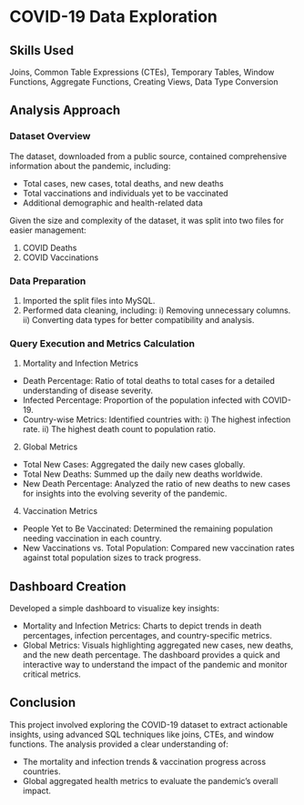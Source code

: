 # COVID-19 Data Exploration
## Skills Used
Joins, Common Table Expressions (CTEs), Temporary Tables, Window Functions, Aggregate Functions, Creating Views, Data Type Conversion

## Analysis Approach

### Dataset Overview

The dataset, downloaded from a public source, contained comprehensive information about the pandemic, including:
- Total cases, new cases, total deaths, and new deaths
- Total vaccinations and individuals yet to be vaccinated
- Additional demographic and health-related data

Given the size and complexity of the dataset, it was split into two files for easier management:
1. COVID Deaths
2. COVID Vaccinations

### Data Preparation

1. Imported the split files into MySQL.
2. Performed data cleaning, including: i) Removing unnecessary columns. ii) Converting data types for better compatibility and analysis.

### Query Execution and Metrics Calculation

1. Mortality and Infection Metrics
- Death Percentage: Ratio of total deaths to total cases for a detailed understanding of disease severity.
- Infected Percentage: Proportion of the population infected with COVID-19.
- Country-wise Metrics: Identified countries with:
i) The highest infection rate.
ii) The highest death count to population ratio.

2. Global Metrics
- Total New Cases: Aggregated the daily new cases globally.
- Total New Deaths: Summed up the daily new deaths worldwide.
- New Death Percentage: Analyzed the ratio of new deaths to new cases for insights into the evolving severity of the pandemic.

4. Vaccination Metrics
- People Yet to Be Vaccinated: Determined the remaining population needing vaccination in each country.
- New Vaccinations vs. Total Population: Compared new vaccination rates against total population sizes to track progress.

## Dashboard Creation

Developed a simple dashboard to visualize key insights:
- Mortality and Infection Metrics: Charts to depict trends in death percentages, infection percentages, and country-specific metrics.
- Global Metrics: Visuals highlighting aggregated new cases, new deaths, and the new death percentage.
The dashboard provides a quick and interactive way to understand the impact of the pandemic and monitor critical metrics.


## Conclusion

This project involved exploring the COVID-19 dataset to extract actionable insights, using advanced SQL techniques like joins, CTEs, and window functions. 
The analysis provided a clear understanding of: 
- The mortality and infection trends & vaccination progress across countries.
- Global aggregated health metrics to evaluate the pandemic’s overall impact.
